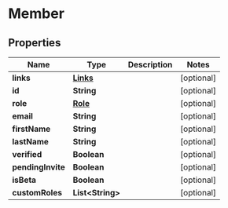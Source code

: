 
# Member

## Properties
Name | Type | Description | Notes
------------ | ------------- | ------------- | -------------
**links** | [**Links**](Links.md) |  |  [optional]
**id** | **String** |  |  [optional]
**role** | [**Role**](Role.md) |  |  [optional]
**email** | **String** |  |  [optional]
**firstName** | **String** |  |  [optional]
**lastName** | **String** |  |  [optional]
**verified** | **Boolean** |  |  [optional]
**pendingInvite** | **Boolean** |  |  [optional]
**isBeta** | **Boolean** |  |  [optional]
**customRoles** | **List&lt;String&gt;** |  |  [optional]



